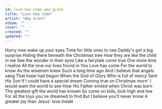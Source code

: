 ```yaml
---
id: love-has-come-amy-grant
title: "Love Has Come"
artist: "Amy Grant"
album: ""
cover: ""
created: ""
updated: ""
---
```


Hurry now wake up your eyes
Time for little ones to see
Daddy's got a big surprise
Hiding there beneath the Christmas tree
How they are like the child in me
See the wonder in their eyes
Like a fairytale come true
One more time I realize
All the love our lives found in You
Love has come
For the world to know
As the wisemen knew
Such a long time ago
And I believe that angels sang
That hope had begun
When the God of Glory
Who is full of mercy
Sent His Son
If I could have a special dream
Coming true on Christmas morn'
I would want the world to see
How His Father smiled when Christ was born
The greatest gift the world has known
So come on kids, look high and low
For all the toys you've dreamed to find
But I believe you'll never know
A greater joy than Jesus' love inside